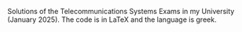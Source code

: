 Solutions of the Telecommunications Systems Exams in my University (January 2025). The code is in LaTeX and the language is greek.
